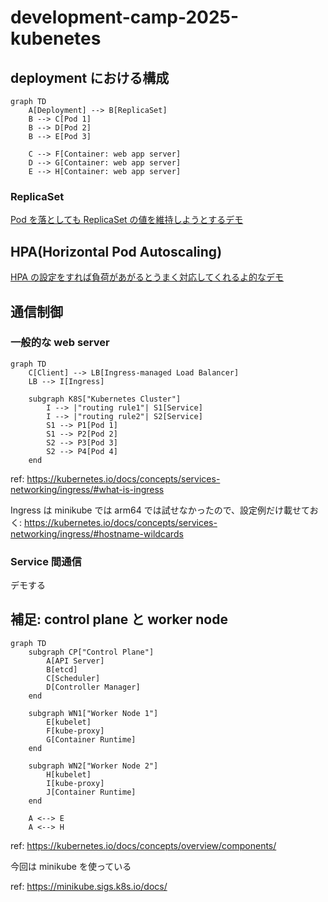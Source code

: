 # development-camp-2025-kubenetes

## deployment における構成

```mermaid
graph TD
    A[Deployment] --> B[ReplicaSet]
    B --> C[Pod 1]
    B --> D[Pod 2]
    B --> E[Pod 3]
    
    C --> F[Container: web app server]
    D --> G[Container: web app server]
    E --> H[Container: web app server]
```

### ReplicaSet

[Pod を落としても ReplicaSet の値を維持しようとするデモ](./replicaset/README.md)

## HPA(Horizontal Pod Autoscaling)

[HPA の設定をすれば負荷があがるとうまく対応してくれるよ的なデモ](./hpa/README.md)

## 通信制御

### 一般的な web server

```mermaid
graph TD
    C[Client] --> LB[Ingress-managed Load Balancer]
    LB --> I[Ingress]
    
    subgraph K8S["Kubernetes Cluster"]
        I --> |"routing rule1"| S1[Service]
        I --> |"routing rule2"| S2[Service]
        S1 --> P1[Pod 1]
        S1 --> P2[Pod 2]
        S2 --> P3[Pod 3]
        S2 --> P4[Pod 4]
    end
```

ref: https://kubernetes.io/docs/concepts/services-networking/ingress/#what-is-ingress

Ingress は minikube では arm64 では試せなかったので、設定例だけ載せておく: https://kubernetes.io/docs/concepts/services-networking/ingress/#hostname-wildcards

### Service 間通信

デモする

## 補足: control plane と worker node

```mermaid
graph TD
    subgraph CP["Control Plane"]
        A[API Server]
        B[etcd]
        C[Scheduler]
        D[Controller Manager]
    end
    
    subgraph WN1["Worker Node 1"]
        E[kubelet]
        F[kube-proxy]
        G[Container Runtime]
    end
    
    subgraph WN2["Worker Node 2"]
        H[kubelet]
        I[kube-proxy]
        J[Container Runtime]
    end
    
    A <--> E
    A <--> H
```

ref: https://kubernetes.io/docs/concepts/overview/components/

今回は minikube を使っている

ref: https://minikube.sigs.k8s.io/docs/
